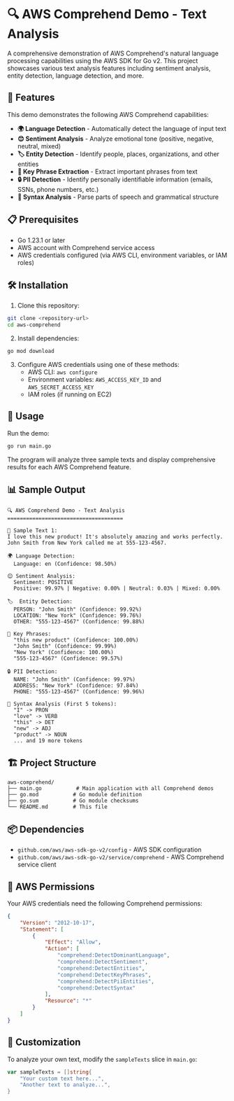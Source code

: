 # 🔍 AWS Comprehend Demo - Text Analysis

A comprehensive demonstration of AWS Comprehend's natural language processing capabilities using the AWS SDK for Go v2. This project showcases various text analysis features including sentiment analysis, entity detection, language detection, and more.

## 🚀 Features

This demo demonstrates the following AWS Comprehend capabilities:

- **🌍 Language Detection** - Automatically detect the language of input text
- **😊 Sentiment Analysis** - Analyze emotional tone (positive, negative, neutral, mixed)
- **🏷️ Entity Detection** - Identify people, places, organizations, and other entities
- **🔑 Key Phrase Extraction** - Extract important phrases from text
- **🔒 PII Detection** - Identify personally identifiable information (emails, SSNs, phone numbers, etc.)
- **📝 Syntax Analysis** - Parse parts of speech and grammatical structure

## 📋 Prerequisites

- Go 1.23.1 or later
- AWS account with Comprehend service access
- AWS credentials configured (via AWS CLI, environment variables, or IAM roles)

## 🛠️ Installation

1. Clone this repository:
```bash
git clone <repository-url>
cd aws-comprehend
```

2. Install dependencies:
```bash
go mod download
```

3. Configure AWS credentials using one of these methods:
   - AWS CLI: `aws configure`
   - Environment variables: `AWS_ACCESS_KEY_ID` and `AWS_SECRET_ACCESS_KEY`
   - IAM roles (if running on EC2)

## 🎯 Usage

Run the demo:
```bash
go run main.go
```

The program will analyze three sample texts and display comprehensive results for each AWS Comprehend feature.

## 📊 Sample Output

```
🔍 AWS Comprehend Demo - Text Analysis
=====================================

📝 Sample Text 1:
I love this new product! It's absolutely amazing and works perfectly. John Smith from New York called me at 555-123-4567.

🌍 Language Detection:
  Language: en (Confidence: 98.50%)

😊 Sentiment Analysis:
  Sentiment: POSITIVE
  Positive: 99.97% | Negative: 0.00% | Neutral: 0.03% | Mixed: 0.00%

🏷️  Entity Detection:
  PERSON: "John Smith" (Confidence: 99.92%)
  LOCATION: "New York" (Confidence: 99.76%)
  OTHER: "555-123-4567" (Confidence: 99.88%)

🔑 Key Phrases:
  "this new product" (Confidence: 100.00%)
  "John Smith" (Confidence: 99.99%)
  "New York" (Confidence: 100.00%)
  "555-123-4567" (Confidence: 99.57%)

🔒 PII Detection:
  NAME: "John Smith" (Confidence: 99.97%)
  ADDRESS: "New York" (Confidence: 97.84%)
  PHONE: "555-123-4567" (Confidence: 99.96%)

📝 Syntax Analysis (First 5 tokens):
  "I" -> PRON
  "love" -> VERB
  "this" -> DET
  "new" -> ADJ
  "product" -> NOUN
  ... and 19 more tokens
```

## 🏗️ Project Structure

```
aws-comprehend/
├── main.go           # Main application with all Comprehend demos
├── go.mod           # Go module definition
├── go.sum           # Go module checksums
└── README.md        # This file
```

## 📦 Dependencies

- `github.com/aws/aws-sdk-go-v2/config` - AWS SDK configuration
- `github.com/aws/aws-sdk-go-v2/service/comprehend` - AWS Comprehend service client

## 🔐 AWS Permissions

Your AWS credentials need the following Comprehend permissions:
```json
{
    "Version": "2012-10-17",
    "Statement": [
        {
            "Effect": "Allow",
            "Action": [
                "comprehend:DetectDominantLanguage",
                "comprehend:DetectSentiment",
                "comprehend:DetectEntities",
                "comprehend:DetectKeyPhrases",
                "comprehend:DetectPiiEntities",
                "comprehend:DetectSyntax"
            ],
            "Resource": "*"
        }
    ]
}
```

## 🌟 Customization

To analyze your own text, modify the `sampleTexts` slice in `main.go`:

```go
var sampleTexts = []string{
    "Your custom text here...",
    "Another text to analyze...",
}
```